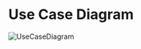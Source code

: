 # Use Case Diagram

![UseCaseDiagram](https://user-images.githubusercontent.com/71253970/166150760-1b7cfc0d-1cb9-4791-9130-23e9404249e5.JPG)
